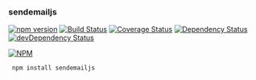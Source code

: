 ### sendemailjs

[![npm version](https://badge.fury.io/js/sendemailjs.svg)](https://badge.fury.io/js/sendemailjs) [![Build Status](https://travis-ci.org/dgofman/sendemailjs.svg)](https://travis-ci.org/dgofman/sendemailjs) [![Coverage Status](https://coveralls.io/repos/dgofman/sendemailjs/badge.svg?branch=master&service=github)](https://coveralls.io/github/dgofman/sendemailjs?branch=master) [![Dependency Status](https://david-dm.org/dgofman/sendemailjs.svg)](https://david-dm.org/dgofman/sendemailjs) [![devDependency Status](https://david-dm.org/dgofman/sendemailjs/dev-status.svg)](https://david-dm.org/dgofman/sendemailjs#info=devDependencies)

[![NPM](https://nodei.co/npm/sendemailjs.png)](https://nodei.co/npm/sendemailjs/)

```
 npm install sendemailjs
```
